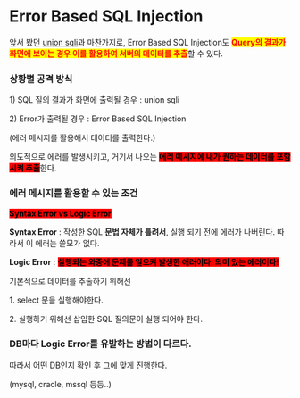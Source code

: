 # Error Based SQL Injection

앞서 봤던 [union sqli](../union-sql-injection/)과 마찬가지로, Error Based SQL Injection도 <mark style="color:red;">**Query의 결과가 화면에 보이는 경우 이를 활용하여 서버의 데이터를 추출**</mark>할 수 있다.

&#x20;

### **상황별 공격 방식**

1\) SQL 질의 결과가 화면에 출력될 경우 : union sqli

2\) Error가 출력될 경우 : Error Based SQL Injection

(에러 메시지를 활용해서 데이터를 출력한다.)

&#x20;

의도적으로 에러를 발생시키고, 거기서 나오는 <mark style="background-color:red;">**에러 메시지에 내가 원하는 데이터를 포함 시켜 추출**</mark>한다.

&#x20;

### **에러 메시지를 활용할 수 있는 조건**

<mark style="background-color:red;">**Syntax Error vs Logic Error**</mark>

&#x20;

**Syntax Error** : 작성한 SQL **문법 자체가 틀려서**, 실행 되기 전에 에러가 나버린다. 따라서 이 에러는 쓸모가 없다.

**Logic Error** : <mark style="background-color:red;">**실행되는 와중에 문제를 일으켜 발생한 에러이다. 의미 있는 에러이다!**</mark>

&#x20;

기본적으로 데이터를 추출하기 위해선

1\. select 문을 실행해야한다.

2\. 실행하기 위해선 삽입한 SQL 질의문이 실행 되어야 한다.

&#x20;

### DB마다 Logic Error를 유발하는 방법이 다르다.

따라서 어떤 DB인지 확인 후 그에 맞게 진행한다.

(mysql, cracle, mssql 등등..)
